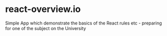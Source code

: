 # react-overview.io
Simple App which demonstrate the basics of the React rules etc - preparing for one of the subject on the University
